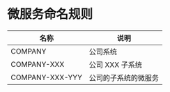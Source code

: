 # 微服务命名规则

| 名称            | 说明                 |
| --------------- | -------------------- |
| COMPANY         | 公司系统             |
| COMPANY-XXX     | 公司 XXX 子系统      |
| COMPANY-XXX-YYY | 公司的子系统的微服务 |

